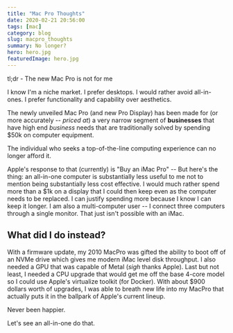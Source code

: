 ```yaml
---
title: "Mac Pro Thoughts"
date: 2020-02-21 20:56:00
tags: [mac]
category: blog
slug: macpro_thoughts
summary: No longer?
hero: hero.jpg
featuredImage: hero.jpg
---
```


tl;dr - The new Mac Pro is not for me

I know I'm a niche market. I prefer desktops. I would rather avoid all-in-ones. I prefer functionality and capability over aesthetics.

The newly unveiled Mac Pro (and new Pro Display) has been made for (or more accurately -- *priced at*) a very narrow segment of **businesses** that have high end *business* needs that are traditionally solved by spending $50k on computer equipment.

The individual who seeks a top-of-the-line computing experience can no longer afford it.

Apple's response to that (currently) is "Buy an iMac Pro" -- But here's the thing: an all-in-one computer is substantially less useful to me not to mention being substantially less cost effective.  I would much rather spend more than a $1k on a display that I could then keep even as the computer needs to be replaced. I can justify spending more because I know I can keep it longer. I am also a multi-computer user -- I connect three computers through a single monitor. That just isn't possible with an iMac.

## What did I do instead?

With a firmware update, my 2010 MacPro was gifted the ability to boot off of an NVMe drive which gives me modern iMac level disk throughput. I also needed a GPU that was capable of Metal (*sigh* thanks Apple). Last but not least, I needed a CPU upgrade that would get me off the base 4-core model so I could use Apple's virtualize toolkit (for Docker). With about $900 dollars worth of upgrades, I was able to breath new life into my MacPro that actually puts it in the ballpark of Apple's current lineup.

Never been happier.

Let's see an all-in-one do that.
